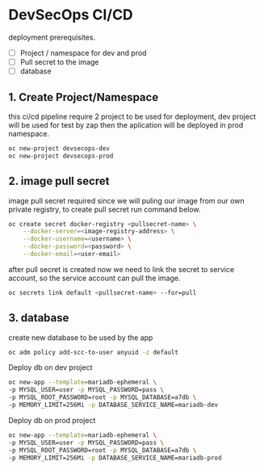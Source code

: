 # DevSecOps CI/CD

deployment prerequisites.

- [ ] Project / namespace for dev and prod
- [ ] Pull secret to the image
- [ ] database

## 1. Create Project/Namespace

this ci/cd pipeline require 2 project to be used for deployment, dev project will be used for test by zap then the aplication will be deployed in prod namespace.

```bash
oc new-project devsecops-dev
oc new-project devsecops-prod
```

## 2. image pull secret

image pull secret required since we will puling our image from our own private registry, to create pull secret run command below.

```bash
oc create secret docker-registry <pullsecret-name> \
    --docker-server=<image-registry-address> \
    --docker-username=<username> \
    --docker-password=<password> \
    --docker-email=<user-email>
```

after pull secret is created now we need to link the secret to service account, so the service account can pull the image.

```bash
oc secrets link default <pullsecret-name> --for=pull
```

## 3. database

create new database to be used by the app

```bash
oc adm policy add-scc-to-user anyuid -z default
```

Deploy db on dev project

```bash
oc new-app --template=mariadb-ephemeral \
-p MYSQL_USER=user -p MYSQL_PASSWORD=pass \
-p MYSQL_ROOT_PASSWORD=root -p MYSQL_DATABASE=a7db \
-p MEMORY_LIMIT=256Mi -p DATABASE_SERVICE_NAME=mariadb-dev
```

Deploy db on prod project

```bash
oc new-app --template=mariadb-ephemeral \
-p MYSQL_USER=user -p MYSQL_PASSWORD=pass \
-p MYSQL_ROOT_PASSWORD=root -p MYSQL_DATABASE=a7db \
-p MEMORY_LIMIT=256Mi -p DATABASE_SERVICE_NAME=mariadb-prod
```

